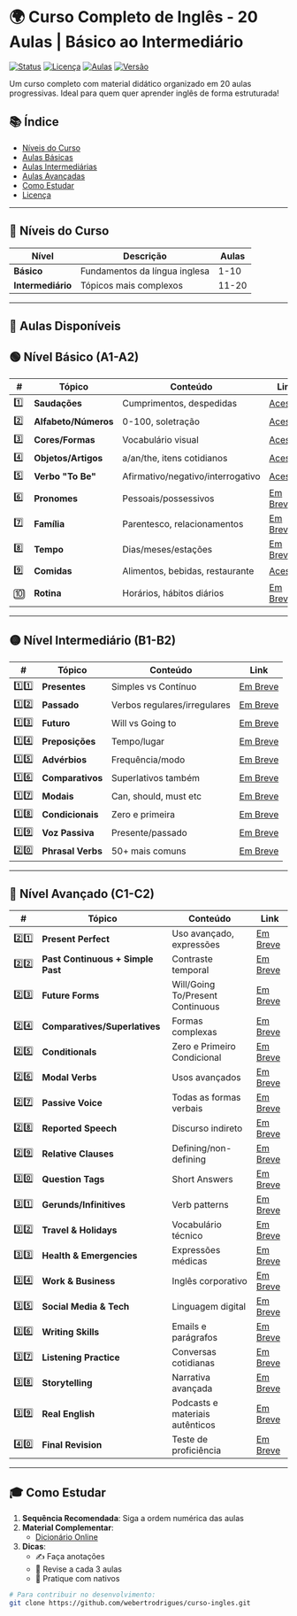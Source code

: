 # 🌍 Curso Completo de Inglês - 20 Aulas | Básico ao Intermediário

[![Status](https://img.shields.io/badge/Status-Em_Desenvolvimento-yellow)](#)
[![Licença](https://img.shields.io/badge/Licença-MIT-blue)](LICENSE)
[![Aulas](https://img.shields.io/badge/Aulas-6%2F40-orange)](#-nível-básico-a1-a2)
[![Versão](https://img.shields.io/badge/Versão-2.0.0-a4f2f4)](#)

Um curso completo com material didático organizado em 20 aulas progressivas. Ideal para quem quer aprender inglês de forma estruturada!

## 📚 Índice
- [Níveis do Curso](#-níveis-do-curso)
- [Aulas Básicas](#-nível-básico-a1-a2)
- [Aulas Intermediárias](#-nível-intermediário-b1-b2)
- [Aulas Avançadas](#-nível-avançado-c1-c2)
- [Como Estudar](#-como-estudar)
- [Licença](LICENSE)

---

## 🎯 Níveis do Curso

| Nível        | Descrição                          | Aulas        |
|--------------|-----------------------------------|-------------|
| **Básico**   | Fundamentos da língua inglesa     | 1-10        |
| **Intermediário** | Tópicos mais complexos         | 11-20       |

---

## 📂 Aulas Disponíveis

## 🟢 Nível Básico (A1-A2)

| #  | Tópico | Conteúdo | Link |
|----|--------|----------|------|
| 1️⃣ | **Saudações** | Cumprimentos, despedidas | [Acessar](https://webertrodrigues.github.io/Curso-English/Aula%2001/english_lesson_card.html) |
| 2️⃣ | **Alfabeto/Números** | 0-100, soletração | [Acessar](https://webertrodrigues.github.io/Curso-English/Aula%2002/lesson2_card.html) |
| 3️⃣ | **Cores/Formas** | Vocabulário visual | [Acessar](https://webertrodrigues.github.io/Curso-English/Aula%2003/lesson3_card.html) |
| 4️⃣ | **Objetos/Artigos** | a/an/the, itens cotidianos | [Acessar](https://webertrodrigues.github.io/Curso-English/Aula%2004/lesson4_card.html) |
| 5️⃣ | **Verbo "To Be"** | Afirmativo/negativo/interrogativo | [Acessar](https://webertrodrigues.github.io/Curso-English/Aula%2005/lesson5_card.html) |
| 6️⃣ | **Pronomes** | Pessoais/possessivos | [Em Breve](#)<!--[Acessar](https://webertrodrigues.github.io/Curso-English/Aula%2006/lesson6_card.html)--> |
| 7️⃣ | **Família** | Parentesco, relacionamentos | [Em Breve](#)<!--[Acessar](https://webertrodrigues.github.io/Curso-English/Aula%2007/lesson7_card.html)--> |
| 8️⃣ | **Tempo** | Dias/meses/estações | [Em Breve](#)<!--[Acessar](https://webertrodrigues.github.io/Curso-English/Aula%2008/lesson8_card.html) --> |
| 9️⃣ | **Comidas** | Alimentos, bebidas, restaurante | [Acessar](https://webertrodrigues.github.io/Curso-English/Aula%2009/lesson9_card.html) |
| 🔟 | **Rotina** | Horários, hábitos diários | [Em Breve](#)<!--[Acessar](https://webertrodrigues.github.io/Curso-English/Aula%2010/lesson10_card.html)--> |

---

## 🟡 Nível Intermediário (B1-B2)

| #  | Tópico | Conteúdo | Link |
|----|--------|----------|------|
| 1️⃣1️⃣ | **Presentes** | Simples vs Contínuo | [Em Breve](#)<!--[Acessar](https://webertrodrigues.github.io/Curso-English/Aula%2011/lesson11_card.html)--> |
| 1️⃣2️⃣ | **Passado** | Verbos regulares/irregulares | [Em Breve](#)<!--[Acessar](https://webertrodrigues.github.io/Curso-English/Aula%2012/lesson12_card.html)--> |
| 1️⃣3️⃣ | **Futuro** | Will vs Going to | [Em Breve](#)<!--[Acessar](https://webertrodrigues.github.io/Curso-English/Aula%2013/lesson13_card.html)--> |
| 1️⃣4️⃣ | **Preposições** | Tempo/lugar | [Em Breve](#)<!--[Acessar](https://webertrodrigues.github.io/Curso-English/Aula%2014/lesson14_card.html)--> |
| 1️⃣5️⃣ | **Advérbios** | Frequência/modo | [Em Breve](#)<!--[Acessar](https://webertrodrigues.github.io/Curso-English/Aula%2015/lesson15_card.html)--> |
| 1️⃣6️⃣ | **Comparativos** | Superlativos também | [Em Breve](#)<!--[Acessar](https://webertrodrigues.github.io/Curso-English/Aula%2016/lesson16_card.html)--> |
| 1️⃣7️⃣ | **Modais** | Can, should, must etc | [Em Breve](#)<!--[Acessar](https://webertrodrigues.github.io/Curso-English/Aula%2017/lesson17_card.html)--> |
| 1️⃣8️⃣ | **Condicionais** | Zero e primeira | [Em Breve](#)<!--[Acessar](https://webertrodrigues.github.io/Curso-English/Aula%2018/lesson18_card.html)--> |
| 1️⃣9️⃣ | **Voz Passiva** | Presente/passado | [Em Breve](#)<!--[Acessar](https://webertrodrigues.github.io/Curso-English/Aula%2019/lesson19_card.html)--> |
| 2️⃣0️⃣ | **Phrasal Verbs** | 50+ mais comuns | [Em Breve](#)<!--[Acessar](https://webertrodrigues.github.io/Curso-English/Aula%2020/lesson20_card.html)--> |

---

## 🔴 Nível Avançado (C1-C2)

| #  | Tópico | Conteúdo | Link |
|----|--------|----------|------|
| 2️⃣1️⃣ | **Present Perfect** | Uso avançado, expressões | [Em Breve](#) |
| 2️⃣2️⃣ | **Past Continuous + Simple Past** | Contraste temporal | [Em Breve](#) |
| 2️⃣3️⃣ | **Future Forms** | Will/Going To/Present Continuous | [Em Breve](#) |
| 2️⃣4️⃣ | **Comparatives/Superlatives** | Formas complexas | [Em Breve](#) |
| 2️⃣5️⃣ | **Conditionals** | Zero e Primeiro Condicional | [Em Breve](#) |
| 2️⃣6️⃣ | **Modal Verbs** | Usos avançados | [Em Breve](#) |
| 2️⃣7️⃣ | **Passive Voice** | Todas as formas verbais | [Em Breve](#) |
| 2️⃣8️⃣ | **Reported Speech** | Discurso indireto | [Em Breve](#) |
| 2️⃣9️⃣ | **Relative Clauses** | Defining/non-defining | [Em Breve](#) |
| 3️⃣0️⃣ | **Question Tags** | Short Answers | [Em Breve](#) |
| 3️⃣1️⃣ | **Gerunds/Infinitives** | Verb patterns | [Em Breve](#) |
| 3️⃣2️⃣ | **Travel & Holidays** | Vocabulário técnico | [Em Breve](#) |
| 3️⃣3️⃣ | **Health & Emergencies** | Expressões médicas | [Em Breve](#) |
| 3️⃣4️⃣ | **Work & Business** | Inglês corporativo | [Em Breve](#) |
| 3️⃣5️⃣ | **Social Media & Tech** | Linguagem digital | [Em Breve](#) |
| 3️⃣6️⃣ | **Writing Skills** | Emails e parágrafos | [Em Breve](#) |
| 3️⃣7️⃣ | **Listening Practice** | Conversas cotidianas | [Em Breve](#) |
| 3️⃣8️⃣ | **Storytelling** | Narrativa avançada | [Em Breve](#) |
| 3️⃣9️⃣ | **Real English** | Podcasts e materiais autênticos | [Em Breve](#) |
| 4️⃣0️⃣ | **Final Revision** | Teste de proficiência | [Em Breve](#) |

---

## 🎓 Como Estudar

1. **Sequência Recomendada**: Siga a ordem numérica das aulas
2. **Material Complementar**:
   - [Dicionário Online](https://dictionary.cambridge.org/)
3. **Dicas**:
   - ✍️ Faça anotações
   - 🔁 Revise a cada 3 aulas
   - 💬 Pratique com nativos

```bash
# Para contribuir no desenvolvimento:
git clone https://github.com/webertrodrigues/curso-ingles.git
